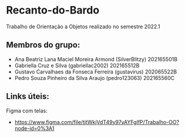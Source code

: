 # Recanto-do-Bardo
Trabalho de Orientação a Objetos realizado no semestre 2022.1

## Membros do grupo:
- Ana Beatriz Lana Maciel Moreira Armond (SilverBlitzy) 202165501B
- Gabriella Cruz e Silva (gabriellac2002) 202165512B
- Gustavo Carvalhaes da Fonseca Ferreira (gustavirus) 202065522B
- Pedro Souza Pinheiro da Silva Araujo (pedro123063) 202165560C

## Links úteis:
Figma com telas:
- https://www.figma.com/file/tjtWkjVdT49y97yAYFgIfP/Trabalho-OO?node-id=0%3A1

